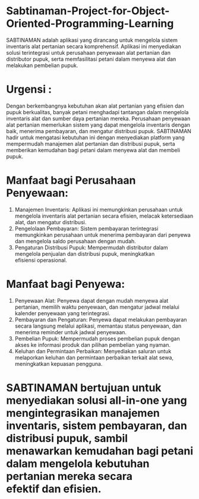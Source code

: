 # Sabtinaman-Project-for-Object-Oriented-Programming-Learning
SABTINAMAN adalah aplikasi yang dirancang untuk mengelola sistem inventaris alat pertanian secara komprehensif. Aplikasi ini menyediakan solusi terintegrasi untuk perusahaan penyewaan alat pertanian dan distributor pupuk, serta memfasilitasi petani dalam menyewa alat dan melakukan pembelian pupuk.

# Urgensi :
Dengan berkembangnya kebutuhan akan alat pertanian yang efisien dan pupuk berkualitas, banyak petani menghadapi tantangan dalam mengelola inventaris alat dan sumber daya pertanian mereka. Perusahaan penyewaan alat pertanian memerlukan sistem yang dapat mengelola inventaris dengan baik, menerima pembayaran, dan mengatur distribusi pupuk. SABTINAMAN hadir untuk mengatasi kebutuhan ini dengan menyediakan platform yang mempermudah manajemen alat pertanian dan distribusi pupuk, serta memberikan kemudahan bagi petani dalam menyewa alat dan membeli pupuk.

# Manfaat bagi Perusahaan Penyewaan:
1. Manajemen Inventaris: Aplikasi ini memungkinkan perusahaan untuk mengelola inventaris alat pertanian secara efisien, melacak ketersediaan alat, dan mengatur distribusi.
2. Pengelolaan Pembayaran: Sistem pembayaran terintegrasi memungkinkan perusahaan untuk menerima pembayaran dari penyewa dan mengelola saldo perusahaan dengan mudah.
3. Pengaturan Distribusi Pupuk: Mempermudah distributor dalam mengelola penjualan dan distribusi pupuk, meningkatkan efisiensi operasional.

# Manfaat bagi Penyewa:
1. Penyewaan Alat: Penyewa dapat dengan mudah menyewa alat pertanian, memilih waktu penyewaan, dan mengatur jadwal melalui kalender penyewaan yang terintegrasi.
2. Pembayaran dan Pengaturan: Penyewa dapat melakukan pembayaran secara langsung melalui aplikasi, memantau status penyewaan, dan menerima reminder untuk jadwal penyewaan.
3. Pembelian Pupuk: Mempermudah proses pembelian pupuk dengan akses ke informasi produk dan pilihan pembelian yang nyaman.
4. Keluhan dan Permintaan Perbaikan: Menyediakan saluran untuk melaporkan keluhan dan permintaan perbaikan terkait alat sewa, meningkatkan kepuasan pengguna.

# SABTINAMAN bertujuan untuk menyediakan solusi all-in-one yang mengintegrasikan manajemen inventaris, sistem pembayaran, dan distribusi pupuk, sambil menawarkan kemudahan bagi petani dalam mengelola kebutuhan pertanian mereka secara efektif dan efisien.

